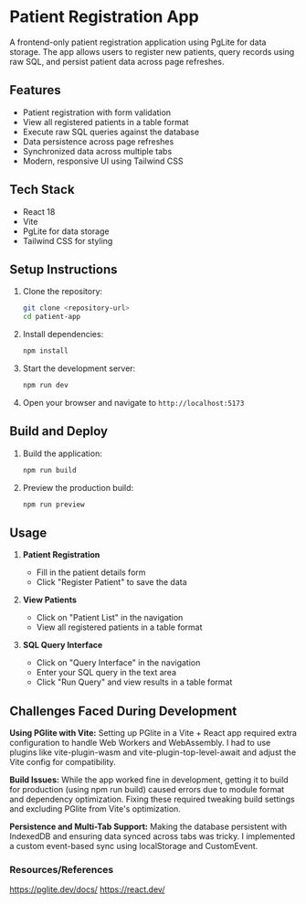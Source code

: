 # Patient Registration App

A frontend-only patient registration application using PgLite for data storage. The app allows users to register new patients, query records using raw SQL, and persist patient data across page refreshes.

## Features

- Patient registration with form validation
- View all registered patients in a table format
- Execute raw SQL queries against the database
- Data persistence across page refreshes
- Synchronized data across multiple tabs
- Modern, responsive UI using Tailwind CSS

## Tech Stack

- React 18
- Vite
- PgLite for data storage
- Tailwind CSS for styling

## Setup Instructions

1. Clone the repository:
   ```bash
   git clone <repository-url>
   cd patient-app
   ```

2. Install dependencies:
   ```bash
   npm install
   ```

3. Start the development server:
   ```bash
   npm run dev
   ```

4. Open your browser and navigate to `http://localhost:5173`

## Build and Deploy

1. Build the application:
   ```bash
   npm run build
   ```

2. Preview the production build:
   ```bash
   npm run preview
   ```

## Usage

1. **Patient Registration**
   - Fill in the patient details form
   - Click "Register Patient" to save the data

2. **View Patients**
   - Click on "Patient List" in the navigation
   - View all registered patients in a table format

3. **SQL Query Interface**
   - Click on "Query Interface" in the navigation
   - Enter your SQL query in the text area
   - Click "Run Query" and view results in a table format

## Challenges Faced During Development

**Using PGlite with Vite:** 
Setting up PGlite in a Vite + React app required extra configuration to handle Web Workers and WebAssembly. I had to use plugins like vite-plugin-wasm and vite-plugin-top-level-await and adjust the Vite config for compatibility.

**Build Issues:** 
While the app worked fine in development, getting it to build for production (using npm run build) caused errors due to module format and dependency optimization. Fixing these required tweaking build settings and excluding PGlite from Vite's optimization.

**Persistence and Multi-Tab Support:** 
Making the database persistent with IndexedDB and ensuring data synced across tabs was tricky. I implemented a custom event-based sync using localStorage and CustomEvent.

### Resources/References
https://pglite.dev/docs/
https://react.dev/
